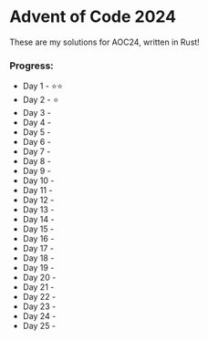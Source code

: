 # Advent of Code 2024
These are my solutions for AOC24, written in Rust!

### Progress:
* Day 1 - ⭐⭐
* Day 2 - ⭐
* Day 3 - 
* Day 4 - 
* Day 5 - 
* Day 6 - 
* Day 7 - 
* Day 8 - 
* Day 9 - 
* Day 10 -
* Day 11 -
* Day 12 -
* Day 13 -
* Day 14 -
* Day 15 -
* Day 16 -
* Day 17 -
* Day 18 -
* Day 19 -
* Day 20 -
* Day 21 -
* Day 22 -
* Day 23 -
* Day 24 -
* Day 25 -
